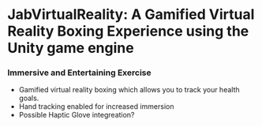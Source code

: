 # JabVirtualReality: A Gamified Virtual Reality Boxing Experience using the Unity game engine

### Immersive and Entertaining Exercise

- Gamified virtual reality boxing which allows you to track your health goals.
- Hand tracking enabled for increased immersion
- Possible Haptic Glove integreation?

